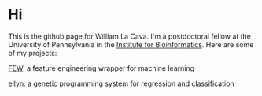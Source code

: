 Hi
===
This is the github page for William La Cava. I'm a postdoctoral fellow at the University of Pennsylvania in the [Institute for Bioinformatics](http://upibi.org). Here are some of my projects:

[FEW](http://lacava.github.io/few): a feature engineering wrapper for machine learning

[ellyn](http://github.com/EpistasisLab/ellyn): a genetic programming system for regression and classification


